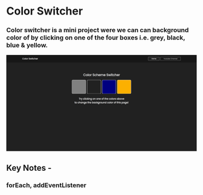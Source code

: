 # Color Switcher

### Color switcher is a mini project were we can can background color of by clicking on one of the four boxes i.e. grey, black, blue & yellow.

![Demo](./colorSwitchDemo.png)

## Key Notes -

### forEach, addEventListener